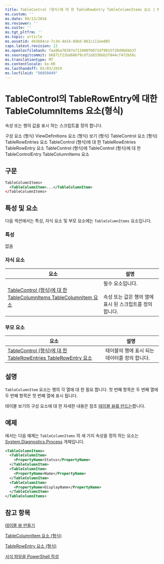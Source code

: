 ```yaml
---
title: TableControl (형식)에 대 한 TableRowEntry TableColumnItems 요소 | Microsoft Docs
ms.custom: ''
ms.date: 09/13/2016
ms.reviewer: ''
ms.suite: ''
ms.tgt_pltfrm: ''
ms.topic: article
ms.assetid: d43684ce-7c3d-4d14-8dbd-061c111ee805
caps.latest.revision: 12
ms.openlocfilehash: faa9ba78397e713400f6072df9915f20d966bb37
ms.sourcegitcommit: b6871f21bd666f9cd71dd336bb3f844cf472b56c
ms.translationtype: MT
ms.contentlocale: ko-KR
ms.lasthandoff: 02/03/2019
ms.locfileid: "56859449"
---
```

# <a name="tablecolumnitems-element-for-tablerowentry-for-tablecontrol-format"></a>TableControl의 TableRowEntry에 대한 TableColumnItems 요소(형식)

속성 또는 행의 값을 표시 하는 스크립트를 정의 합니다.

구성 요소 (형식) ViewDefinitions 요소 (형식) 보기 (형식) TableControl 요소 (형식) TableRowEntries 요소 TableControl (형식)에 대 한 TableRowEntries TableRowEntry 요소 TableControl (형식)에 TableControl (형식)에 대 한 TableControlEntry TableColumnItems 요소

## <a name="syntax"></a>구문

```xml
TableColumnItems>
  <TableColumnItem>...</TableColumnItem>
</TableColumnItems>
```

## <a name="attributes-and-elements"></a>특성 및 요소

다음 섹션에서는 특성, 자식 요소 및 부모 요소에는 `TableColumnItems` 요소입니다.

### <a name="attributes"></a>특성

없음

### <a name="child-elements"></a>자식 요소

|요소|설명|
|-------------|-----------------|
|[TableControl (형식)에 대 한 TableColumnItems TableColumnItem 요소](./tablecolumnitem-element-for-tablecolumnitems-for-tablecontrol-format.md)|필수 요소입니다.<br /><br /> 속성 또는 값은 행의 열에 표시 된 스크립트를 정의 합니다.|

### <a name="parent-elements"></a>부모 요소

|요소|설명|
|-------------|-----------------|
|[TableControl (형식)에 대 한 TableRowEntries TableRowEntry 요소](./tablerowentry-element-for-tablerowentroes-for-tablecontrol-format.md)|테이블의 행에 표시 되는 데이터를 정의 합니다.|

## <a name="remarks"></a>설명

`TableColumnItem` 요소는 행의 각 열에 대 한 필요 합니다. 첫 번째 항목은 두 번째 열에 두 번째 항목은 첫 번째 열에 표시 됩니다.

테이블 보기의 구성 요소에 대 한 자세한 내용은 참조 [테이블 뷰를 만드는](./creating-a-table-view.md)합니다.

## <a name="example"></a>예제

에서는 다음 예제는 `TableColumnItems` 의 세 가지 속성을 정의 하는 요소는 [System.Diagnostics.Process](/dotnet/api/System.Diagnostics.Process) 개체입니다.

```xml
<TableColumnItems>
  <TableColumnItem>
    <PropertyName>Status</PropertyName>
  </TableColumnItem>
  <TableColumnItem>
    <PropertyName>Name</PropertyName>
  </TableColumnItem>
  <TableColumnItem>
    <PropertyName>DisplayName</PropertyName>
  </TableColumnItem>
</TableColumnItems>

```

## <a name="see-also"></a>참고 항목

[테이블 뷰 만들기](./creating-a-table-view.md)

[TableColumnItem 요소 (형식)](./tablecolumnitem-element-for-tablecolumnitems-for-tablecontrol-format.md)

[TableRowEntry 요소 (형식)](./tablerowentry-element-for-tablerowentroes-for-tablecontrol-format.md)

[서식 파일을 PowerShell 작성](./writing-a-powershell-formatting-file.md)
